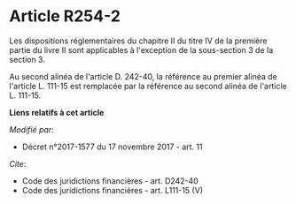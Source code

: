 # Article R254-2

Les dispositions réglementaires du chapitre II du titre IV de la première partie du livre II sont applicables à l'exception
de la sous-section 3 de la section 3. 

Au second alinéa de l'article D. 242-40, la référence au premier alinéa de l'article L. 111-15 est remplacée par la référence
au second alinéa de l'article L. 111-15.

**Liens relatifs à cet article**

_Modifié par_:

  - Décret n°2017-1577 du 17 novembre 2017 - art. 11

_Cite_:

  - Code des juridictions financières - art. D242-40
  - Code des juridictions financières - art. L111-15 (V)
